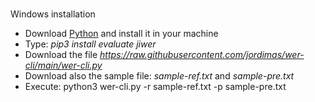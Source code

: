 # 

Windows installation

- Download [Python](https://www.python.org/downloads/) and install it in your machine
- Type: _pip3 install evaluate jiwer_
- Download the file _https://raw.githubusercontent.com/jordimas/wer-cli/main/wer-cli.py_
- Download also the sample file: _sample-ref.txt_ and _sample-pre.txt_
- Execute: python3 wer-cli.py -r sample-ref.txt -p sample-pre.txt 
